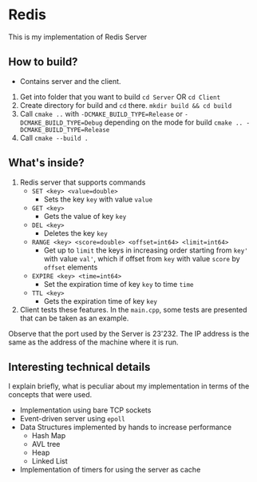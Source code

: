 # Redis
This is my implementation of Redis Server

## How to build? 

- Contains server and the client.
1. Get into folder that you want to build
   `cd Server` OR `cd Client`
2. Create directory for build and `cd` there.
   `mkdir build && cd build`
3. Call `cmake ..` with  `-DCMAKE_BUILD_TYPE=Release` or `-DCMAKE_BUILD_TYPE=Debug` depending on the mode for build
   `cmake .. -DCMAKE_BUILD_TYPE=Release`
4. Call `cmake --build .`

## What's inside? 

1. Redis server that supports commands
   - `SET <key> <value=double>`
     - Sets the key `key` with value `value`
   - `GET <key>`
     - Gets the value of key `key`
   - `DEL <key>`
     - Deletes the key `key`
   - `RANGE <key> <score=double> <offset=int64> <limit=int64>`
     - Get up to `limit` the keys in increasing order starting from `key'` with value `val'`, which if offset from `key` with value `score` by `offset` elements 
   - `EXPIRE <key> <time=int64>`
     - Set the expiration time of key `key` to time `time`
   - `TTL <key>`
     - Gets the expiration time of key `key`
2. Client tests these features. In the `main.cpp`, some tests are presented that can be taken as an example.

Observe that the port used by the Server is 23'232. The IP address is the same as the address of the machine where it is run.

## Interesting technical details

I explain briefly, what is peculiar about my implementation in terms of the concepts that were used.  

- Implementation using bare TCP sockets
- Event-driven server using `epoll`
- Data Structures implemented by hands to increase performance
	- Hash Map
   	- AVL tree
   	- Heap
   	- Linked List
- Implementation of timers for using the server as cache
   
   
   
